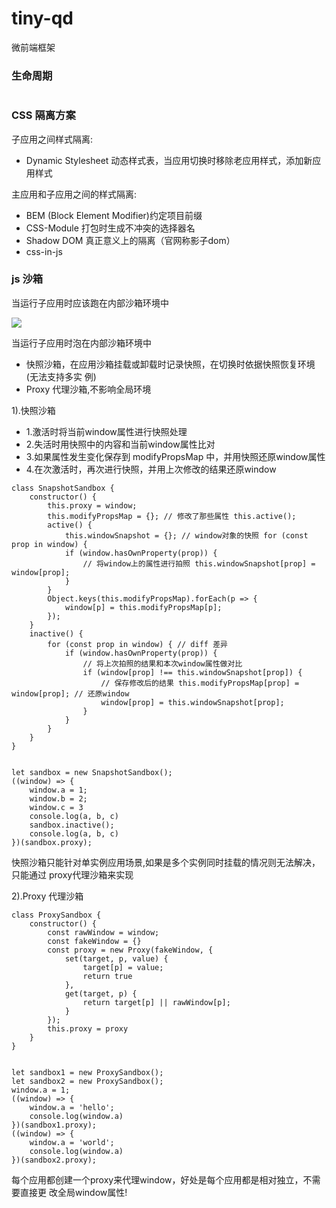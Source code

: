 # tiny-qd

微前端框架

### 生命周期

<img scr="http://missxiaolin.com/lifecycle.fb2af586.png" />

### CSS 隔离方案

子应用之间样式隔离:

- Dynamic Stylesheet 动态样式表，当应用切换时移除老应用样式，添加新应用样式

主应用和子应用之间的样式隔离:

- BEM (Block Element Modifier)约定项目前缀
- CSS-Module 打包时生成不冲突的选择器名
- Shadow DOM 真正意义上的隔离（官网称影子dom）
- css-in-js

### js 沙箱

当运行子应用时应该跑在内部沙箱环境中 

<img src="http://missxiaolin.com/js-sx.png" />

当运行子应用时泡在内部沙箱环境中

- 快照沙箱，在应用沙箱挂载或卸载时记录快照，在切换时依据快照恢复环境 (无法支持多实 例)
- Proxy 代理沙箱,不影响全局环境

1).快照沙箱

- 1.激活时将当前window属性进行快照处理
- 2.失活时用快照中的内容和当前window属性比对
- 3.如果属性发生变化保存到 modifyPropsMap 中，并用快照还原window属性
- 4.在次激活时，再次进行快照，并用上次修改的结果还原window

~~~
class SnapshotSandbox {
    constructor() {
        this.proxy = window;
        this.modifyPropsMap = {}; // 修改了那些属性 this.active();
        active() {
            this.windowSnapshot = {}; // window对象的快照 for (const prop in window) {
            if (window.hasOwnProperty(prop)) {
                // 将window上的属性进行拍照 this.windowSnapshot[prop] = window[prop];
            }
        }
        Object.keys(this.modifyPropsMap).forEach(p => {
            window[p] = this.modifyPropsMap[p];
        });
    }
    inactive() {
        for (const prop in window) { // diff 差异
            if (window.hasOwnProperty(prop)) {
                // 将上次拍照的结果和本次window属性做对比
                if (window[prop] !== this.windowSnapshot[prop]) {
                    // 保存修改后的结果 this.modifyPropsMap[prop] = window[prop]; // 还原window
                    window[prop] = this.windowSnapshot[prop];
                }
            }
        }
    }
}
 
 
let sandbox = new SnapshotSandbox();
((window) => {
    window.a = 1;
    window.b = 2;
    window.c = 3
    console.log(a, b, c)
    sandbox.inactive();
    console.log(a, b, c)
})(sandbox.proxy);
~~~

快照沙箱只能针对单实例应用场景,如果是多个实例同时挂载的情况则无法解决，只能通过 proxy代理沙箱来实现

2).Proxy 代理沙箱

~~~
class ProxySandbox {
    constructor() {
        const rawWindow = window;
        const fakeWindow = {}
        const proxy = new Proxy(fakeWindow, {
            set(target, p, value) {
                target[p] = value;
                return true
            },
            get(target, p) {
                return target[p] || rawWindow[p];
            }
        });
        this.proxy = proxy
    }
}
 
 
let sandbox1 = new ProxySandbox();
let sandbox2 = new ProxySandbox();
window.a = 1;
((window) => {
    window.a = 'hello';
    console.log(window.a)
})(sandbox1.proxy);
((window) => {
    window.a = 'world';
    console.log(window.a)
})(sandbox2.proxy);
~~~

每个应用都创建一个proxy来代理window，好处是每个应用都是相对独立，不需要直接更 改全局window属性!